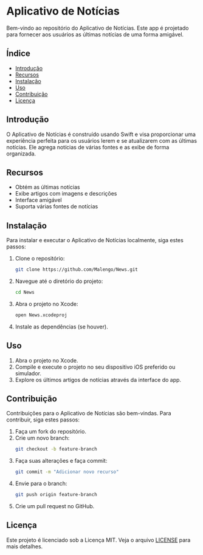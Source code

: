 # Aplicativo de Notícias

Bem-vindo ao repositório do Aplicativo de Notícias. Este app é projetado para fornecer aos usuários as últimas notícias de uma forma amigável.

## Índice
- [Introdução](#introdução)
- [Recursos](#recursos)
- [Instalação](#instalação)
- [Uso](#uso)
- [Contribuição](#contribuição)
- [Licença](#licença)

## Introdução
O Aplicativo de Notícias é construído usando Swift e visa proporcionar uma experiência perfeita para os usuários lerem e se atualizarem com as últimas notícias. Ele agrega notícias de várias fontes e as exibe de forma organizada.

## Recursos
- Obtém as últimas notícias
- Exibe artigos com imagens e descrições
- Interface amigável
- Suporta várias fontes de notícias

## Instalação
Para instalar e executar o Aplicativo de Notícias localmente, siga estes passos:

1. Clone o repositório:
    ```bash
    git clone https://github.com/Malengo/News.git
    ```
2. Navegue até o diretório do projeto:
    ```bash
    cd News
    ```
3. Abra o projeto no Xcode:
    ```bash
    open News.xcodeproj
    ```
4. Instale as dependências (se houver).

## Uso
1. Abra o projeto no Xcode.
2. Compile e execute o projeto no seu dispositivo iOS preferido ou simulador.
3. Explore os últimos artigos de notícias através da interface do app.

## Contribuição
Contribuições para o Aplicativo de Notícias são bem-vindas. Para contribuir, siga estes passos:

1. Faça um fork do repositório.
2. Crie um novo branch:
    ```bash
    git checkout -b feature-branch
    ```
3. Faça suas alterações e faça commit:
    ```bash
    git commit -m "Adicionar novo recurso"
    ```
4. Envie para o branch:
    ```bash
    git push origin feature-branch
    ```
5. Crie um pull request no GitHub.

## Licença
Este projeto é licenciado sob a Licença MIT. Veja o arquivo [LICENSE](LICENSE) para mais detalhes.
